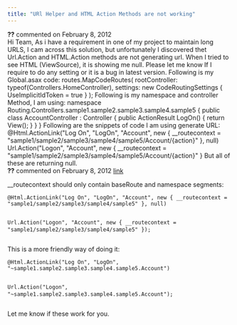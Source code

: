 ```yaml
---
title: "URl Helper and HTML Action Methods are not working"
---
```

<div id="post746677" class="discussion-comment op">
   <div class="discussion-header"><b>??</b> commented on 
      <time datetime="2012-02-08T00:29:35.13-08:00" title="2012-02-08T00:29:35.13-08:00">February 8, 2012</time>
   </div>
   <div class="discussion-message">Hi Team, As i have a requirement in one of my project to maintain long URLS, I cam across this solution, but unfortunately I discovered thet Url.Action and HTML.Action methods are not generating url. When I tried to see HTML (ViewSource), it is showing
 me null. Please let me know If I require to do any setting or it is a bug in latest version. Following is my Global.asax code: routes.MapCodeRoutes( rootController: typeof(Controllers.HomeController), settings: new CodeRoutingSettings { UseImplicitIdToken
 = true } ); Following is my namespace and controller Method, I am using: namespace Routing.Controllers.sample1.sample2.sample3.sample4.sample5 { public class AccountController : Controller { public ActionResult LogOn() { return View(); } } } Following are
 the snippets of code I am using generate URL: @Html.ActionLink(&quot;Log On&quot;, &quot;LogOn&quot;, &quot;Account&quot;, new { __routecontext = &quot;sample1/sample2/sample3/sample4/sample5/Account/{action}&quot; }, null) Url.Action(&quot;Logon&quot;, &quot;Account&quot;, new { __routecontext = &quot;sample1/sample2/sample3/sample4/sample5/Account/{action}&quot;
 } But all of these are returning null.</div>
</div>
<div id="post747196" class="discussion-comment">
   <div class="discussion-header"><b>??</b> commented on 
      <time datetime="2012-02-08T06:45:33.5-08:00" title="2012-02-08T06:45:33.5-08:00">February 8, 2012</time> <a href="#post747196" class="post-link">link</a></div>
   <div class="discussion-message"><p>__routecontext should only contain baseRoute and namespace segments:</p>
<pre><code>@Html.ActionLink("Log On", "LogOn", "Account", new { __routecontext = "sample1/sample2/sample3/sample4/sample5" }, null)

Url.Action("Logon", "Account", new { __routecontext = "sample1/sample2/sample3/sample4/sample5" });</code>
</pre>
<p>This is a more friendly way of doing it:</p>
<pre><code>@Html.ActionLink("Log On", "LogOn", "~sample1.sample2.sample3.sample4.sample5.Account")

Url.Action("Logon", "~sample1.sample2.sample3.sample4.sample5.Account");</code>
</pre>
<p>Let me know if these work for you.</p></div>
</div>